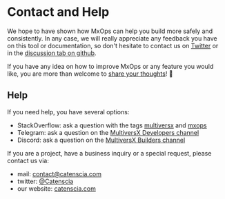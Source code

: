 # Contact and Help

We hope to have shown how MxOps can help you build more safely and consistently. In any case, we will really appreciate any feedback you have on this tool or documentation, so don't hesitate to contact us on [Twitter](https://twitter.com/catenscia) or in the [discussion tab on github](https://github.com/Catenscia/MxOps/discussions/categories/feedback).

If you have any idea on how to improve MxOps or any feature you would like, you are more than welcome to [share your thoughts](https://github.com/Catenscia/MxOps/discussions/categories/ideas)! 🤗

## Help

If you need help, you have several options:

- StackOverflow: ask a question with the tags [multiversx](https://stackoverflow.com/questions/tagged/multiversx) and [mxops](https://stackoverflow.com/questions/tagged/mxops)
- Telegram: ask a question on the [MultiversX Developers channel](https://t.me/MultiversXDevelopers)
- Discord: ask a question on the [MultiversX Builders channel](https://discord.gg/multiversx-builders-1045353153073258557)

If you are a project, have a business inquiry or a special request, please contact us via:

- mail: [contact@catenscia.com](mailto:contact@catenscia.com)
- twitter: [@Catenscia](https://twitter.com/catenscia)
- our website: [catenscia.com](https://catenscia.com)